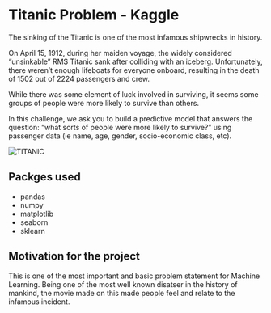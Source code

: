 # Titanic Problem - Kaggle

The sinking of the Titanic is one of the most infamous shipwrecks in history.

On April 15, 1912, during her maiden voyage, the widely considered “unsinkable” RMS Titanic sank after colliding with an iceberg. Unfortunately, there weren’t enough lifeboats for everyone onboard, resulting in the death of 1502 out of 2224 passengers and crew.

While there was some element of luck involved in surviving, it seems some groups of people were more likely to survive than others.

In this challenge, we ask you to build a predictive model that answers the question: “what sorts of people were more likely to survive?” using passenger data (ie name, age, gender, socio-economic class, etc). 

![TITANIC](https://www.google.com/url?sa=i&url=https%3A%2F%2Fwww.pbssocal.org%2Fprograms%2Fempire-of-the-air%2Ftitanic-disaster-jpuoub%2F&psig=AOvVaw34T45H6N40dhnd4M3XmFoG&ust=1578756066424000&source=images&cd=vfe&ved=0CAIQjRxqFwoTCKDN0_Kq-eYCFQAAAAAdAAAAABAK)

## Packges used 
- pandas
- numpy 
- matplotlib
- seaborn
- sklearn

## Motivation for the project 
This is one of the most important and basic problem statement for Machine Learning. Being one of the most well known disatser in the history of mankind, the movie made on this made people feel and relate to the infamous incident.
